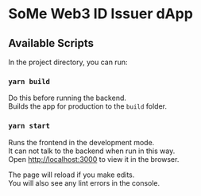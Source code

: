 # SoMe Web3 ID Issuer dApp

## Available Scripts

In the project directory, you can run:

### `yarn build`

Do this before running the backend.\
Builds the app for production to the `build` folder.

### `yarn start`

Runs the frontend in the development mode.\
It can not talk to the backend when run in this way.\
Open [http://localhost:3000](http://localhost:3000) to view it in the browser.

The page will reload if you make edits.\
You will also see any lint errors in the console.
